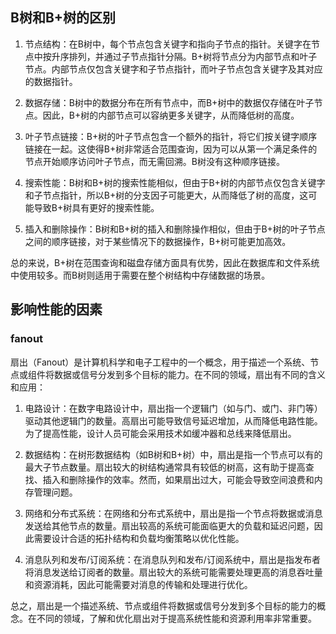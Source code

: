 ## B树和B+树的区别

1.  节点结构：在B树中，每个节点包含关键字和指向子节点的指针。关键字在节点中按升序排列，并通过子节点指针分隔。B+树将节点分为内部节点和叶子节点。内部节点仅包含关键字和子节点指针，而叶子节点包含关键字及其对应的数据指针。
    
2.  数据存储：B树中的数据分布在所有节点中，而B+树中的数据仅存储在叶子节点。因此，B+树的内部节点可以容纳更多关键字，从而降低树的高度。
    
3.  叶子节点链接：B+树的叶子节点包含一个额外的指针，将它们按关键字顺序链接在一起。这使得B+树非常适合范围查询，因为可以从第一个满足条件的节点开始顺序访问叶子节点，而无需回溯。B树没有这种顺序链接。
    
4.  搜索性能：B树和B+树的搜索性能相似，但由于B+树的内部节点仅包含关键字和子节点指针，所以B+树的分支因子可能更大，从而降低了树的高度，这可能导致B+树具有更好的搜索性能。
    
5.  插入和删除操作：B树和B+树的插入和删除操作相似，但由于B+树的叶子节点之间的顺序链接，对于某些情况下的数据操作，B+树可能更加高效。
    

总的来说，B+树在范围查询和磁盘存储方面具有优势，因此在数据库和文件系统中使用较多。而B树则适用于需要在整个树结构中存储数据的场景。

## 影响性能的因素

### fanout

扇出（Fanout）是计算机科学和电子工程中的一个概念，用于描述一个系统、节点或组件将数据或信号分发到多个目标的能力。在不同的领域，扇出有不同的含义和应用：

1.  电路设计：在数字电路设计中，扇出指一个逻辑门（如与门、或门、非门等）驱动其他逻辑门的数量。高扇出可能导致信号延迟增加，从而降低电路性能。为了提高性能，设计人员可能会采用技术如缓冲器和总线来降低扇出。
    
2.  数据结构：在树形数据结构（如B树和B+树）中，扇出是指一个节点可以有的最大子节点数量。扇出较大的树结构通常具有较低的树高，这有助于提高查找、插入和删除操作的效率。然而，如果扇出过大，可能会导致空间浪费和内存管理问题。
    
3.  网络和分布式系统：在网络和分布式系统中，扇出是指一个节点将数据或消息发送给其他节点的数量。扇出较高的系统可能面临更大的负载和延迟问题，因此需要设计合适的拓扑结构和负载均衡策略以优化性能。
    
4.  消息队列和发布/订阅系统：在消息队列和发布/订阅系统中，扇出是指发布者将消息发送给订阅者的数量。扇出较大的系统可能需要处理更高的消息吞吐量和资源消耗，因此可能需要对消息的传输和处理进行优化。
    

总之，扇出是一个描述系统、节点或组件将数据或信号分发到多个目标的能力的概念。在不同的领域，了解和优化扇出对于提高系统性能和资源利用率非常重要。